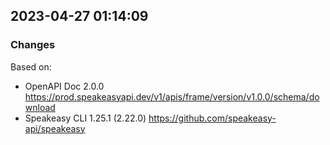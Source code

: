 

## 2023-04-27 01:14:09
### Changes
Based on:
- OpenAPI Doc 2.0.0 https://prod.speakeasyapi.dev/v1/apis/frame/version/v1.0.0/schema/download
- Speakeasy CLI 1.25.1 (2.22.0) https://github.com/speakeasy-api/speakeasy